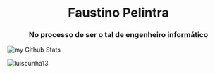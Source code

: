 <h1 align="center">Faustino Pelintra</h1>
<h3 align="center">No processo de ser o tal de engenheiro informático</h3>

<img align="center" src="https://github-readme-stats.vercel.app/api?username=luiscunha13&include_all_commits=true&count_private=true&show_icons=true&line_height=20&title_color=2B5BBD&icon_color=1124BB&text_color=A1A1A1&bg_color=0,000000,130F40" alt="my Github Stats"/>

<p><img align="left" src="https://github-readme-stats.vercel.app/api/top-langs?username=luiscunha13&show_icons=true&locale=en&layout=compact&theme=synthwave" alt="luiscunha13" /></p>


<!--
**luiscunha13/luiscunha13** is a ✨ _special_ ✨ repository because its `README.md` (this file) appears on your GitHub profile.

Here are some ideas to get you started:

- 🔭 I’m currently working on ...
- 🌱 I’m currently learning ...
- 👯 I’m looking to collaborate on ...
- 🤔 I’m looking for help with ...
- 💬 Ask me about ...
- 📫 How to reach me: ...
- 😄 Pronouns: ...
- ⚡ Fun fact: ...
-->
